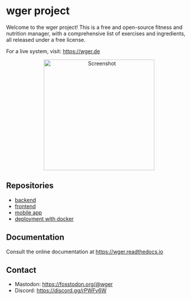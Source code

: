 # wger project

Welcome to the wger project! This is a free and open-source fitness
and nutrition manager, with a comprehensive list of exercises and
ingredients, all released under a free license.

For a live system, visit: <https://wger.de>

<p align="center">
  <img
    src="https://raw.githubusercontent.com/wger-project/wger/master/wger/software/static/images/screens-3.png"
    alt="Screenshot"
    width="300">
</p>


## Repositories

* [backend](https://github.com/wger-project/wger)
* [frontend](https://github.com/wger-project/react)
* [mobile app](https://github.com/wger-project/flutter)
* [deployment with docker](https://github.com/wger-project/docker)

## Documentation

Consult the online documentation at <https://wger.readthedocs.io>

## Contact

* Mastodon: <https://fosstodon.org/@wger>
* Discord: <https://discord.gg/rPWFv6W>
